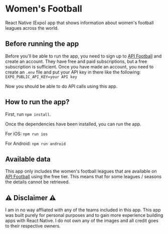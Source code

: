 # Women's Football
React Native (Expo) app that shows information about women's football leagues across the world.

## Before running the app
Before you'll be able to run the app, you need to sign up to [API Football](https://www.api-football.com/) and create an account. They have free and paid subscriptions, but a free subscription is sufficient. Once you have made an account, you need to create an `.env` file and put your API key in there like the following:
`EXPO_PUBLIC_API_KEY=your API key`

Now you should be able to do API calls using this app.

## How to run the app?
First, run `npm install`.

Once the dependencies have been installed, you can run the app.

For iOS:
`npm run ios`

For Android:
`npm run android`

## Available data
This app only includes the women's football leagues that are available on [API Football](https://www.api-football.com/) using the free tier. This means that for some leagues / seasons the details cannot be retrieved.

## ⚠️ Disclaimer ⚠️
I am in no way affliated with any of the teams included in this app. This app was built purely for personal purposes and to gain more experience building apps with React Native. I do not own any of the images and all credit goes to their respective owners.
